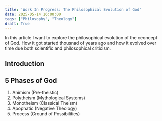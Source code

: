 ```yaml
---
title: 'Work In Progress: The Philosophical Evolution of God'
date: 2025-05-14 16:00:00
tags: ["Philosophy", "Theology"]
draft: True
---
```


In this article I want to explore the philosophical evolution of the ceoncept of God.
How it got started thousnad of years ago and how it evolved over time due both scientific and philosophical criticism.

## Introduction 


## 5 Phases of God

1. Animism (Pre-theistic)
2. Polytheism (Mythological Systems)
3. Monotheism (Classical Theism)
4. Apophatic (Negative Theology) 
5. Process (Ground of Possibilities)

